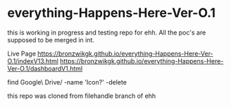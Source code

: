# everything-Happens-Here-Ver-O.1

this is working in progress and testing repo for ehh. All the poc's are supposed to be merged in int.

Live Page
https://bronzwikgk.github.io/everything-Happens-Here-Ver-O.1/indexV13.html
https://bronzwikgk.github.io/everything-Happens-Here-Ver-O.1/dashboardV1.html

find Google\ Drive/ -name 'Icon?' -delete

this repo was cloned from filehandle branch of ehh
